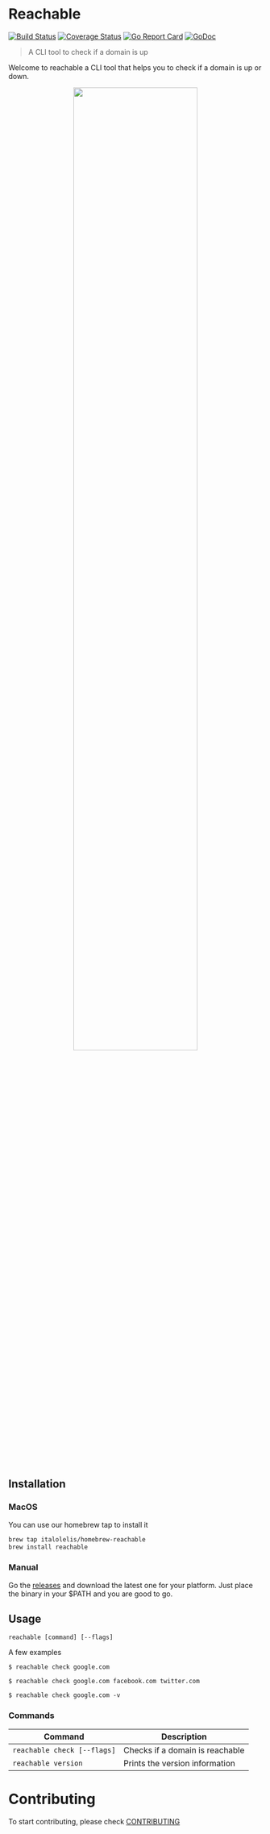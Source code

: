 # Reachable

[![Build Status](https://travis-ci.com/italolelis/reachable.svg)](https://travis-ci.com/italolelis/reachable) [![Coverage Status](https://coveralls.io/repos/github/italolelis/reachable/badge.svg?branch=master)](https://coveralls.io/github/italolelis/reachable?branch=master) [![Go Report Card](https://goreportcard.com/badge/github.com/italolelis/reachable)](https://goreportcard.com/report/github.com/italolelis/reachable) [![GoDoc](https://godoc.org/github.com/italolelis/reachable?status.svg)](https://godoc.org/github.com/italolelis/reachable)

> A CLI tool to check if a domain is up

Welcome to reachable a CLI tool that helps you to check if a domain is up or down.

<p align="center">
<a href="https://asciinema.org/a/LJSooVahoiopp9Vx6THTEnwnP" target="_blank"><img src="https://asciinema.org/a/LJSooVahoiopp9Vx6THTEnwnP.png" width="70%"/></a>
</p>

## Installation

### MacOS

You can use our homebrew tap to install it

```sh
brew tap italolelis/homebrew-reachable
brew install reachable
```

### Manual

Go the [releases](https://github.com/italolelis/reachable/releases) and download the latest one for your platform.
Just place the binary in your $PATH and you are good to go.

## Usage

```
reachable [command] [--flags]
``` 

A few examples 

```
$ reachable check google.com

$ reachable check google.com facebook.com twitter.com

$ reachable check google.com -v
```

### Commands

| Command                  | Description                          |
|--------------------------|--------------------------------------|
| `reachable check [--flags]`   | Checks if a domain is reachable |
| `reachable version`           | Prints the version information  |

# Contributing

To start contributing, please check [CONTRIBUTING](CONTRIBUTING)

